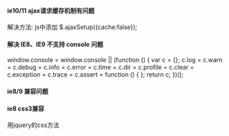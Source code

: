 #### ie10/11 ajax请求缓存机制有问题
解决方法: js中添加
$.ajaxSetup({cache:false});

#### 解决 IE8、IE9 不支持 console 问题
window.console = window.console || (function () {
   var c = {}; c.log = c.warn = c.debug = c.info = c.error = c.time = c.dir = c.profile
   = c.clear = c.exception = c.trace = c.assert = function () { };
   return c;
})();

#### ie8/9 兼容问题
<meta http-equiv="X-UA-Compatible" content="IE=9; IE=8; IE=EDGE">

#### ie8 css3兼容
用jquery的css方法
